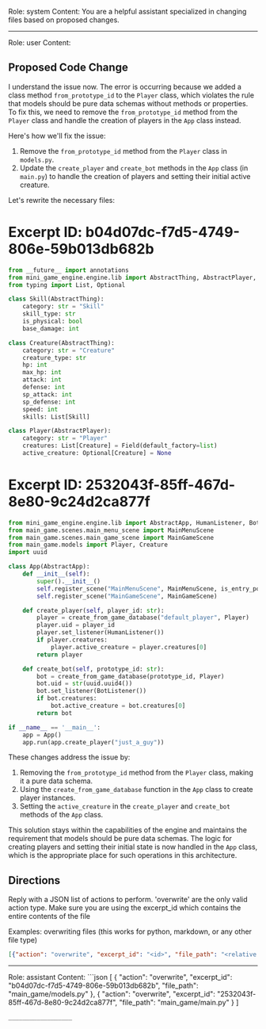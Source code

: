 Role: system
Content: You are a helpful assistant specialized in changing files based on proposed changes.
__________________
Role: user
Content: 
## Proposed Code Change
I understand the issue now. The error is occurring because we added a class method `from_prototype_id` to the `Player` class, which violates the rule that models should be pure data schemas without methods or properties. To fix this, we need to remove the `from_prototype_id` method from the `Player` class and handle the creation of players in the `App` class instead.

Here's how we'll fix the issue:

1. Remove the `from_prototype_id` method from the `Player` class in `models.py`.
2. Update the `create_player` and `create_bot` methods in the `App` class (in `main.py`) to handle the creation of players and setting their initial active creature.

Let's rewrite the necessary files:

# Excerpt ID: b04d07dc-f7d5-4749-806e-59b013db682b
```python main_game/models.py
from __future__ import annotations
from mini_game_engine.engine.lib import AbstractThing, AbstractPlayer, Field
from typing import List, Optional

class Skill(AbstractThing):
    category: str = "Skill"
    skill_type: str
    is_physical: bool
    base_damage: int

class Creature(AbstractThing):
    category: str = "Creature"
    creature_type: str
    hp: int
    max_hp: int
    attack: int
    defense: int
    sp_attack: int
    sp_defense: int
    speed: int
    skills: List[Skill]

class Player(AbstractPlayer):
    category: str = "Player"
    creatures: List[Creature] = Field(default_factory=list)
    active_creature: Optional[Creature] = None
```

# Excerpt ID: 2532043f-85ff-467d-8e80-9c24d2ca877f
```python main_game/main.py
from mini_game_engine.engine.lib import AbstractApp, HumanListener, BotListener, create_from_game_database
from main_game.scenes.main_menu_scene import MainMenuScene
from main_game.scenes.main_game_scene import MainGameScene
from main_game.models import Player, Creature
import uuid

class App(AbstractApp):
    def __init__(self):
        super().__init__()
        self.register_scene("MainMenuScene", MainMenuScene, is_entry_point=True)
        self.register_scene("MainGameScene", MainGameScene)

    def create_player(self, player_id: str):
        player = create_from_game_database("default_player", Player)
        player.uid = player_id
        player.set_listener(HumanListener())
        if player.creatures:
            player.active_creature = player.creatures[0]
        return player

    def create_bot(self, prototype_id: str):
        bot = create_from_game_database(prototype_id, Player)
        bot.uid = str(uuid.uuid4())
        bot.set_listener(BotListener())
        if bot.creatures:
            bot.active_creature = bot.creatures[0]
        return bot

if __name__ == '__main__':
    app = App()
    app.run(app.create_player("just_a_guy"))
```

These changes address the issue by:

1. Removing the `from_prototype_id` method from the `Player` class, making it a pure data schema.
2. Using the `create_from_game_database` function in the `App` class to create player instances.
3. Setting the `active_creature` in the `create_player` and `create_bot` methods of the `App` class.

This solution stays within the capabilities of the engine and maintains the requirement that models should be pure data schemas. The logic for creating players and setting their initial state is now handled in the `App` class, which is the appropriate place for such operations in this architecture.

## Directions
Reply with a JSON list of actions to perform. 'overwrite' are the only valid action type. 
Make sure you are using the excerpt_id which contains the entire contents of the file

Examples:
overwriting files (this works for python, markdown, or any other file type)
```json output_example1
[{"action": "overwrite", "excerpt_id": "<id>", "file_path": "<relative file path>"}]
```

__________________
Role: assistant
Content: ```json
[
    {
        "action": "overwrite",
        "excerpt_id": "b04d07dc-f7d5-4749-806e-59b013db682b",
        "file_path": "main_game/models.py"
    },
    {
        "action": "overwrite",
        "excerpt_id": "2532043f-85ff-467d-8e80-9c24d2ca877f",
        "file_path": "main_game/main.py"
    }
]
```
__________________
